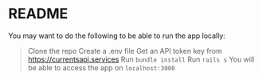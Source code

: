 # README

You may want to do the following to be able to run the app locally:

> Clone the repo
> Create a .env file
> Get an API token key from https://currentsapi.services
> Run `bundle install`
> Run `rails s`
> You will be able to access the app on `localhost:3000`
